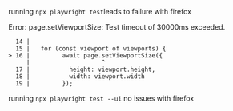 running `npx playwright test`leads to failure with firefox

Error: page.setViewportSize: Test timeout of 30000ms exceeded.

      14 |
      15 |   for (const viewport of viewports) {
    > 16 |         await page.setViewportSize({
         |                    ^
      17 |           height: viewport.height,
      18 |           width: viewport.width
      19 |         });


running `npx playwright test --ui` no issues with firefox
